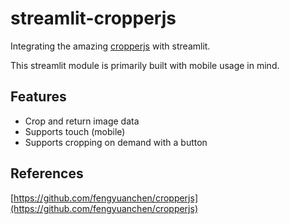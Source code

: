 # streamlit-cropperjs

Integrating the amazing [cropperjs](https://github.com/fengyuanchen/cropperjs) with streamlit. 

This streamlit module is primarily built with mobile usage in mind.

## Features
- Crop and return image data
- Supports touch (mobile)
- Supports cropping on demand with a button

## References
[https://github.com/fengyuanchen/cropperjs](https://github.com/fengyuanchen/cropperjs)